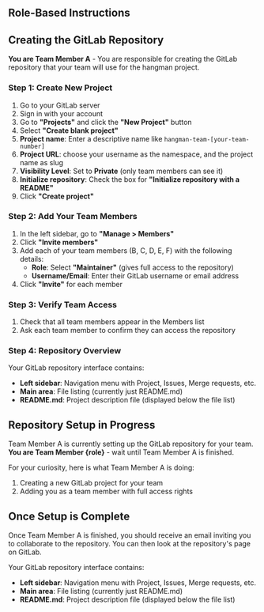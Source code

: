 ## Role-Based Instructions

<!-- ROLE: A -->
## Creating the GitLab Repository

**You are Team Member A** - You are responsible for creating the GitLab repository that your team will use for the hangman project.


### Step 1: Create New Project

1. Go to your GitLab server
2. Sign in with your account
3. Go to **"Projects"** and click the **"New Project"** button
4. Select **"Create blank project"**
5. **Project name**: Enter a descriptive name like `hangman-team-[your-team-number]`
6. **Project URL**: choose your username as the namespace, and the project name as slug
6. **Visibility Level**: Set to **Private** (only team members can see it)
7. **Initialize repository**: Check the box for **"Initialize repository with a README"**
8. Click **"Create project"**

### Step 2: Add Your Team Members

1. In the left sidebar, go to **"Manage > Members"**
2. Click **"Invite members"**
3. Add each of your team members (B, C, D, E, F) with the following details:
   - **Role**: Select **"Maintainer"** (gives full access to the repository)
   - **Username/Email**: Enter their GitLab username or email address
4. Click **"Invite"** for each member

### Step 3: Verify Team Access

1. Check that all team members appear in the Members list
2. Ask each team member to confirm they can access the repository

### Step 4: Repository Overview

Your GitLab repository interface contains:

- **Left sidebar**: Navigation menu with Project, Issues, Merge requests, etc.
- **Main area**: File listing (currently just README.md)
- **README.md**: Project description file (displayed below the file list)

<!-- /ROLE: A -->

<!-- ROLE: B,C,D,E,F -->
## Repository Setup in Progress

Team Member A is currently setting up the GitLab repository for your team.
**You are Team Member {role}** - wait until Team Member A is finished.

For your curiosity, here is what Team Member A is doing:
1. Creating a new GitLab project for your team
2. Adding you as a team member with full access rights

## Once Setup is Complete

Once Team Member A is finished, you should receive an email inviting you to collaborate to the repository.
You can then look at the repository's page on GitLab.

Your GitLab repository interface contains:

- **Left sidebar**: Navigation menu with Project, Issues, Merge requests, etc.
- **Main area**: File listing (currently just README.md)
- **README.md**: Project description file (displayed below the file list)
<!-- /ROLE: B,C,D,E,F -->